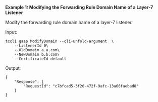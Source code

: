 **Example 1: Modifying the Forwarding Rule Domain Name of a Layer-7 Listener**

Modify the forwarding rule domain name of a layer-7 listener.

Input: 

```
tccli gaap ModifyDomain --cli-unfold-argument  \
    --ListenerId 0\
    --OldDomain a.a.com\
    --NewDomain b.b.com\
    --CertificateId default
```

Output: 
```
{
    "Response": {
        "RequestId": "c7bfcad5-3f20-472f-9afc-13a66faebad8"
    }
}
```

